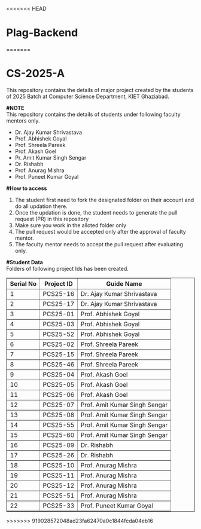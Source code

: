 <<<<<<< HEAD
# Plag-Backend
=======
# CS-2025-A

This repository contains the details of major project created by the students of 2025 Batch at Computer Science Department, KIET Ghaziabad.<br>

<b>#NOTE</b><br>
This repository contains the details of students under following faculty mentors only.<br>

<ul>
  <li>Dr. Ajay Kumar Shrivastava</li>
  <li>Prof. Abhishek Goyal</li>
  <li>Prof. Shreela Pareek</li>
  <li>Prof. Akash Goel</li>
  <li>Pr. Amit Kumar Singh Sengar</li>
  <li>Dr. Rishabh</li>
  <li>Prof. Anurag Mishra</li>
  <li>Prof. Puneet Kumar Goyal</li>
</ul>
  
<b>#How to access</b><br>
<ol>
  <li>The student first need to fork the designated folder on their account and do all updation there.</li>
  <li>Once the updation is done, the student needs to generate the pull request (PR) in this repository</li>
  <li>Make sure you work in the alloted folder only</li>
  <li>The pull request would be accepted only after the approval of faculty mentor.</li>
  <li>The faculty mentor needs to accept the pull request after evaluating only.</li>
 </ol>

<b>#Student Data</b><br>
Folders of following project Ids has been created.<br>

<table border="1">
  <thead>
    <tr>
      <th>Serial No</th>
      <th>Project ID</th>
      <th>Guide Name</th>
    </tr>
  </thead>
  <tbody>
    <tr>
      <td>1</td>
      <td>PCS25-16</td>
      <td>Dr. Ajay Kumar Shrivastava</td>
    </tr>
    <tr>
      <td>2</td>
      <td>PCS25-17</td>
      <td>Dr. Ajay Kumar Shrivastava</td>
    </tr>
    <tr>
      <td>3</td>
      <td>PCS25-01</td>
      <td>Prof. Abhishek Goyal</td>
    </tr>
    <tr>
      <td>4</td>
      <td>PCS25-03</td>
      <td>Prof. Abhishek Goyal</td>
    </tr>
    <tr>
      <td>5</td>
      <td>PCS25-52</td>
      <td>Prof. Abhishek Goyal</td>
    </tr>
    <tr>
      <td>6</td>
      <td>PCS25-02</td>
      <td>Prof. Shreela Pareek</td>
    </tr>
    <tr>
      <td>7</td>
      <td>PCS25-15</td>
      <td>Prof. Shreela Pareek</td>
    </tr>
    <tr>
      <td>8</td>
      <td>PCS25-46</td>
      <td>Prof. Shreela Pareek</td>
    </tr>
    <tr>
      <td>9</td>
      <td>PCS25-04</td>
      <td>Prof. Akash Goel</td>
    </tr>
    <tr>
      <td>10</td>
      <td>PCS25-05</td>
      <td>Prof. Akash Goel</td>
    </tr>
    <tr>
      <td>11</td>
      <td>PCS25-06</td>
      <td>Prof. Akash Goel</td>
    </tr>
    <tr>
      <td>12</td>
      <td>PCS25-07</td>
      <td>Prof. Amit Kumar Singh Sengar</td>
    </tr>
    <tr>
      <td>13</td>
      <td>PCS25-08</td>
      <td>Prof. Amit Kumar Singh Sengar</td>
    </tr>
    <tr>
      <td>14</td>
      <td>PCS25-55</td>
      <td>Prof. Amit Kumar Singh Sengar</td>
    </tr>
    <tr>
      <td>15</td>
      <td>PCS25-60</td>
      <td>Prof. Amit Kumar Singh Sengar</td>
    </tr>
    <tr>
      <td>16</td>
      <td>PCS25-09</td>
      <td>Dr. Rishabh</td>
    </tr>
    <tr>
      <td>17</td>
      <td>PCS25-26</td>
      <td>Dr. Rishabh</td>
    </tr>
    <tr>
      <td>18</td>
      <td>PCS25-10</td>
      <td>Prof. Anurag Mishra</td>
    </tr>
    <tr>
      <td>19</td>
      <td>PCS25-11</td>
      <td>Prof. Anurag Mishra</td>
    </tr>
    <tr>
      <td>20</td>
      <td>PCS25-12</td>
      <td>Prof. Anurag Mishra</td>
    </tr>
    <tr>
      <td>21</td>
      <td>PCS25-51</td>
      <td>Prof. Anurag Mishra</td>
    </tr>
     <tr>
      <td>22</td>
      <td>PCS25-33</td>
      <td>Prof. Puneet Kumar Goyal</td>
    </tr>
    
  </tbody>
</table>
>>>>>>> 919028572048ad23fa62470a0c1844fcda04eb16
